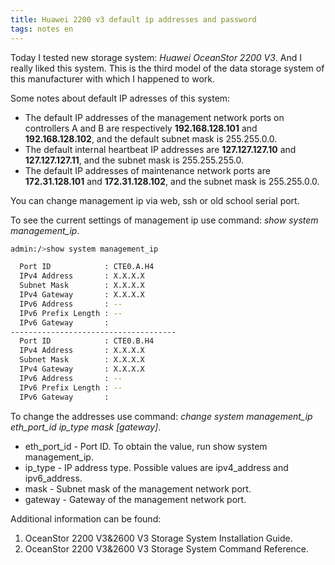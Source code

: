 ```yaml
---
title: Huawei 2200 v3 default ip addresses and password
tags: notes en
---
```

Today I tested new storage system: _Huawei OceanStor 2200 V3_. And I really liked this system. This is the third model of the data storage system of this manufacturer with which I happened to work.

Some notes about default IP adresses of this system:

* The default IP addresses of the management network ports on controllers A and B are respectively __192.168.128.101__ and __192.168.128.102__, and the default subnet mask is 255.255.0.0.
* The default internal heartbeat IP addresses are __127.127.127.10__ and __127.127.127.11__, and the subnet mask is 255.255.255.0.
* The default IP addresses of maintenance network ports are __172.31.128.101__ and __172.31.128.102__, and the subnet mask is 255.255.0.0.

You can change management ip via web, ssh or old school serial port.

To see the current settings of management ip use command: _show system management_ip_.
```bash
admin:/>show system management_ip

  Port ID            : CTE0.A.H4
  IPv4 Address       : X.X.X.X
  Subnet Mask        : X.X.X.X
  IPv4 Gateway       : X.X.X.X
  IPv6 Address       : --
  IPv6 Prefix Length : --
  IPv6 Gateway       :
-------------------------------------
  Port ID            : CTE0.B.H4
  IPv4 Address       : X.X.X.X
  Subnet Mask        : X.X.X.X
  IPv4 Gateway       : X.X.X.X
  IPv6 Address       : --
  IPv6 Prefix Length : --
  IPv6 Gateway       :
```

To change the addresses use command: _change system management_ip eth_port_id ip_type mask [gateway]_.

* eth_port_id - Port ID. To obtain the value, run show system management_ip.
* ip_type - IP address type. Possible values are ipv4_address and ipv6_address.
* mask - Subnet mask of the management network port.
* gateway - Gateway of the management network port.

Additional information can be found:

1. OceanStor 2200 V3&2600 V3 Storage System Installation Guide.
2. OceanStor 2200 V3&2600 V3 Storage System Command Reference.
